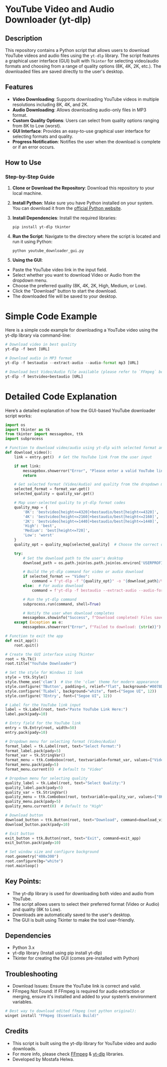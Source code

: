 
# **YouTube Video and Audio Downloader (yt-dlp)**

## **Description**
This repository contains a Python script that allows users to download YouTube videos and audio files using the `yt-dlp` library. The script features a graphical user interface (GUI) built with `Tkinter` for selecting video/audio formats and choosing from a range of quality options (8K, 4K, 2K, etc.). The downloaded files are saved directly to the user's desktop.

## **Features**
- **Video Downloading**: Supports downloading YouTube videos in multiple resolutions including 8K, 4K, and 2K.
- **Audio Downloading**: Allows downloading audio-only files in MP3 format.
- **Custom Quality Options**: Users can select from quality options ranging from 8K to Low (worst).
- **GUI Interface**: Provides an easy-to-use graphical user interface for selecting formats and quality.
- **Progress Notification**: Notifies the user when the download is complete or if an error occurs.

## **How to Use**

### **Step-by-Step Guide**
1. **Clone or Download the Repository**:
   Download this repository to your local machine.

2. **Install Python**:
   Make sure you have Python installed on your system. You can download it from the [official Python website](https://www.python.org/downloads/).

3. **Install Dependencies**:
   Install the required libraries:
   ```
   pip install yt-dlp tkinter
   ```
   
4. **Run the Script**:
 Navigate to the directory where the script is located and run it using Python:

    ```
    python youtube_downloader_gui.py
    ```

5. **Using the GUI**:

- Paste the YouTube video link in the input field.
- Select whether you want to download Video or Audio from the dropdown menu.
- Choose the preferred quality (8K, 4K, 2K, High, Medium, or Low).
- Click the "Download" button to start the download.
- The downloaded file will be saved to your desktop.

# Simple Code Example
  Here is a simple code example for downloading a YouTube video using the yt-dlp library via command-line:

  ```Python
# Download video in best quality
yt-dlp -f best [URL]

# Download audio in MP3 format
yt-dlp -f bestaudio --extract-audio --audio-format mp3 [URL]

# Download best Video/Audio file available (please refer to `FFmpeg` below)
yt-dlp -f bestvideo+bestaudio [URL]
```
# Detailed Code Explanation
Here’s a detailed explanation of how the GUI-based YouTube downloader script works:
```Python
import os
import tkinter as tk
from tkinter import messagebox, ttk
import subprocess

# Function to download video/audio using yt-dlp with selected format and quality
def download_video():
    link = entry.get()  # Get the YouTube link from the user input

    if not link:
        messagebox.showerror("Error", "Please enter a valid YouTube link.")  # Error handling for missing input
        return

    # Get selected format (Video/Audio) and quality from the dropdown menus
    selected_format = format_var.get()
    selected_quality = quality_var.get()

    # Map user-selected quality to yt-dlp format codes
    quality_map = {
        '8K': 'bestvideo[height<=4320]+bestaudio/best[height<=4320]',
        '4K': 'bestvideo[height<=2160]+bestaudio/best[height<=2160]',
        '2K': 'bestvideo[height<=1440]+bestaudio/best[height<=1440]',
        'High': 'best',
        'Medium': 'best[height<=720]',
        'Low': 'worst'
    }
    quality_opt = quality_map[selected_quality]  # Choose the correct quality option

    try:
        # Set the download path to the user's desktop
        download_path = os.path.join(os.path.join(os.environ['USERPROFILE']), 'Desktop')

        # Build the yt-dlp command for video or audio download
        if selected_format == "Video":
            command = f'yt-dlp -f "{quality_opt}" -o "{download_path}/%(title)s.%(ext)s" {link}'
        else:  # For audio download
            command = f'yt-dlp -f bestaudio --extract-audio --audio-format mp3 -o "{download_path}/%(title)s.%(ext)s" {link}'

        # Run the yt-dlp command
        subprocess.run(command, shell=True)

        # Notify the user when download completes
        messagebox.showinfo("Success", f"Download completed! Files saved to: {download_path}")
    except Exception as e:
        messagebox.showerror("Error", f"Failed to download: {str(e)}")  # Error handling for download failure

# Function to exit the app
def exit_app():
    root.quit()

# Create the GUI interface using Tkinter
root = tk.Tk()
root.title("YouTube Downloader")

# Set the style for Windows 11 look
style = ttk.Style()
style.theme_use('clam')  # Use the 'clam' theme for modern appearance
style.configure('TButton', padding=6, relief="flat", background="#0078D4", foreground="white")
style.configure('TLabel', background="white", font=("Segoe UI", 12))
style.configure('TEntry', font=("Segoe UI", 12))

# Label for the YouTube link input
label = tk.Label(root, text="Paste YouTube Link Here:")
label.pack(pady=10)

# Entry field for the YouTube link
entry = tk.Entry(root, width=50)
entry.pack(pady=10)

# Dropdown menu for selecting format (Video/Audio)
format_label = tk.Label(root, text="Select Format:")
format_label.pack(pady=5)
format_var = tk.StringVar()
format_menu = ttk.Combobox(root, textvariable=format_var, values=["Video", "Audio"], state="readonly")
format_menu.pack(pady=5)
format_menu.current(0)  # Default to "Video"

# Dropdown menu for selecting quality
quality_label = tk.Label(root, text="Select Quality:")
quality_label.pack(pady=5)
quality_var = tk.StringVar()
quality_menu = ttk.Combobox(root, textvariable=quality_var, values=["8K", "4K", "2K", "High", "Medium", "Low"], state="readonly")
quality_menu.pack(pady=5)
quality_menu.current(0)  # Default to "High"

# Download button
download_button = ttk.Button(root, text="Download", command=download_video)
download_button.pack(pady=10)

# Exit button
exit_button = ttk.Button(root, text="Exit", command=exit_app)
exit_button.pack(pady=10)

# Set window size and configure background
root.geometry("400x300")
root.configure(bg="white")
root.mainloop()
```

## Key Points:
- The yt-dlp library is used for downloading both video and audio from YouTube.
- The script allows users to select their preferred format (Video or Audio) and quality (8K to Low).
- Downloads are automatically saved to the user's desktop.
- The GUI is built using Tkinter to make the tool user-friendly.

## Dependencies
- Python 3.x
- yt-dlp library (Install using pip install yt-dlp)
- Tkinter for creating the GUI (comes pre-installed with Python)

## Troubleshooting
- Download Issues: Ensure the YouTube link is correct and valid.
- FFmpeg Not Found: If FFmpeg is required for audio extraction or merging, ensure it's installed and added to your system’s environment variables.

```bash
# Best way to download edited ffmpeg (not python original):
winget install "FFmpeg (Essentials Build)"  
```

## Credits
- This script is built using the yt-dlp library for YouTube video and audio downloads.
- For more info, please check [FFmpeg](https://github.com/yt-dlp/FFmpeg-Builds) & [yt-dlp](https://github.com/yt-dlp/yt-dlp) libraries. 
- Developed by Mostafa Helwa.
